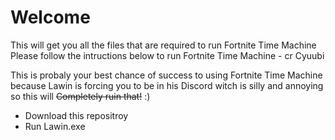 # Welcome
This will get you all the files that are required to run Fortnite Time Machine
Please follow the intructions below to run Fortnite Time Machine - cr Cyuubi

This is probaly your best chance of success to using Fortnite Time Machine because Lawin is forcing you to be in his Discord witch is silly and annoying so this will ~~Completely ruin that!~~ :)

* Download this repositroy
* Run Lawin.exe

